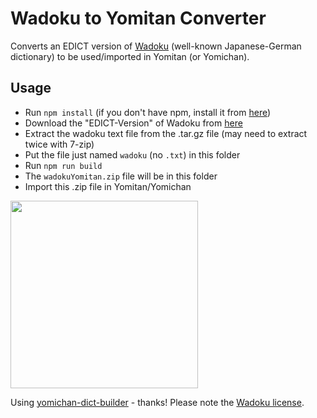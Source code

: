 # Wadoku to Yomitan Converter

Converts an EDICT version of [Wadoku](https://www.wadoku.de/) (well-known Japanese-German dictionary)
to be used/imported in Yomitan (or Yomichan).

## Usage
* Run `npm install` (if you don't have npm, install it from [here](https://nodejs.org/en))
* Download the "EDICT-Version" of Wadoku from [here](https://www.wadoku.de/wiki/display/WAD/Downloads+und+Links)
* Extract the wadoku text file from the .tar.gz file (may need to extract twice with 7-zip)
* Put the file just named `wadoku` (no `.txt`) in this folder
* Run `npm run build`
* The `wadokuYomitan.zip` file will be in this folder
* Import this .zip file in Yomitan/Yomichan

<img src="https://github.com/user-attachments/assets/3433e984-6f0f-49e7-9bac-bec46b1223e7" height="300">

Using [yomichan-dict-builder](https://github.com/MarvNC/yomichan-dict-builder/) - thanks!
Please note the [Wadoku license](https://www.wadoku.de/wiki/pages/viewpage.action?pageId=357).
